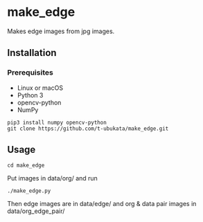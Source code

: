 # make_edge

Makes edge images from jpg images.

## Installation

### Prerequisites

- Linux or macOS
- Python 3
- opencv-python
- NumPy

```
pip3 install numpy opencv-python
git clone https://github.com/t-ubukata/make_edge.git
```

## Usage

```
cd make_edge
```

Put images in data/org/ and run

```
./make_edge.py
```

Then edge images are in data/edge/ and org & data pair images in data/org_edge_pair/
